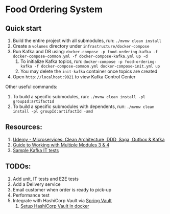 # Food Ordering System

## Quick start
1. Build the entire project with all submodules, run: `./mvnw clean install`
2. Create a `volumes` directory under `infrastructure/docker-compose` 
3. Run Kafka and DB using: `docker-compose -p food-ordering-kafka -f docker-compose-common.yml -f docker-compose-kafka.yml up -d`
   1. To initialize Kafka topics, run: `docker-compose -p food-ordering-kafka -f docker-compose-common.yml docker-compose-init.yml up`
   2. You may delete the `init-kafka` container once topics are created
4. Open `http://localhost:9021` to view Kafka Control Center

Other useful commands:
1. To build a specific submodules, run: `./mvnw clean install -pl groupId:artifactId`
2. To build a specific submodules with dependents, run: `./mvnw clean install -pl groupId:artifactId -amd`

## Resources:
1. [Udemy - Microservices: Clean Architecture, DDD, Saga, Outbox & Kafka](https://udemy.com/course/microservices-clean-architecture-ddd-saga-outbox-kafka-kubernetes)
2. [Guide to Working with Multiple Modules 3 & 4](https://maven.apache.org/guides/mini/guide-multiple-modules-4.html)
3. [Sample Kafka IT tests](https://www.youtube.com/watch?v=XaEdtErIgjQ)

## TODOs:
1. Add unit, IT tests and E2E tests
2. Add a Delivery service
3. Email customer when order is ready to pick-up
4. Performance test
5. Integrate with HashiCorp Vault via [Spring Vault](https://spring.io/projects/spring-vault)
   1. [Setup HashiCorp Vault in docker](https://gist.github.com/Mishco/b47b341f852c5934cf736870f0b5da81)